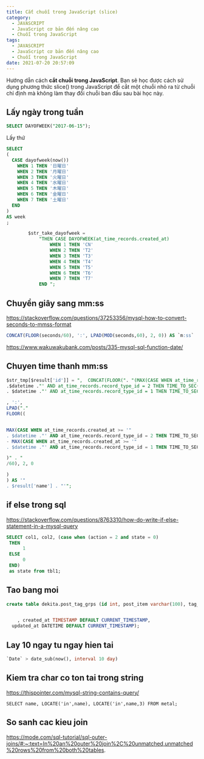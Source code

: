 ```yaml
---
title: Cắt chuỗi trong JavaScript (slice)
category:
  - JAVASCRIPT
  - JavaScript cơ bản đến nâng cao
  - Chuỗi trong JavaScript
tags:
  - JAVASCRIPT
  - JavaScript cơ bản đến nâng cao
  - Chuỗi trong JavaScript
date: 2021-07-20 20:57:09
---
```

Hướng dẫn cách **cắt chuỗi trong JavaScript**. Bạn sẽ học được cách sử dụng phương thức slice() trong JavaScript để cắt một chuỗi nhỏ ra từ chuỗi chỉ định mà không làm thay đổi chuỗi ban đầu sau bài học này.
<escape><!-- more --></escape>


## Lấy ngày trong tuần
```sql
SELECT DAYOFWEEK("2017-06-15"); 
```

Lấy thứ
```sql
SELECT
(
  CASE dayofweek(now())
    WHEN 1 THEN '日曜日'
    WHEN 2 THEN '月曜日'
    WHEN 3 THEN '火曜日'
    WHEN 4 THEN '水曜日'
    WHEN 5 THEN '木曜日'
    WHEN 6 THEN '金曜日'
    WHEN 7 THEN '土曜日'
  END
)
AS week
;
```

```sql
        $str_take_dayofweek = 
            "THEN CASE DAYOFWEEK(at_time_records.created_at)  
                WHEN 1 THEN 'CN'
                WHEN 2 THEN 'T2'
                WHEN 3 THEN 'T3'
                WHEN 4 THEN 'T4'
                WHEN 5 THEN 'T5'
                WHEN 6 THEN 'T6'
                WHEN 7 THEN 'T7' 
            END ";
```

## Chuyển giây sang mm:ss
https://stackoverflow.com/questions/37253356/mysql-how-to-convert-seconds-to-mmss-format

```sql
CONCAT(FLOOR(seconds/60), ':', LPAD(MOD(seconds,60), 2, 0)) AS `m:ss`
```

https://www.wakuwakubank.com/posts/335-mysql-sql-function-date/



## Chuyen time thanh mm:ss 
```sql
$str_tmp[$result['id']] = ",  CONCAT(FLOOR(". "(MAX(CASE WHEN at_time_records.created_at >= '" 
.$datetime ."' AND at_time_records.record_type_id = 2 THEN TIME_TO_SEC(at_time_records.time)  ELSE NULL END) - MAX(CASE WHEN at_time_records.created_at >= '" 
. $datetime ."' AND at_time_records.record_type_id = 1 THEN TIME_TO_SEC(at_time_records.time)  ELSE NULL END))" ."/3600)

, ':', 
LPAD("."
FLOOR((


MAX(CASE WHEN at_time_records.created_at >= '" 
. $datetime ."' AND at_time_records.record_type_id = 2 THEN TIME_TO_SEC(at_time_records.time)  ELSE NULL END) 
- MAX(CASE WHEN at_time_records.created_at >= '" 
. $datetime ."' AND at_time_records.record_type_id = 1 THEN TIME_TO_SEC(at_time_records.time)  ELSE NULL END)

)" . "
/60), 2, 0

)
) AS '" 
. $result['name'] . "'"; 
```

## if else trong sql
https://stackoverflow.com/questions/8763310/how-do-write-if-else-statement-in-a-mysql-query

```sql
SELECT col1, col2, (case when (action = 2 and state = 0) 
 THEN
      1 
 ELSE
      0 
 END)
 as state from tbl1;
```


## Tao bang moi
```sql
create table dekita.post_tag_grps (id int, post_item varchar(100), tag_slug varchar(100), status int default 1


    , created_at TIMESTAMP DEFAULT CURRENT_TIMESTAMP,
  updated_at DATETIME DEFAULT CURRENT_TIMESTAMP);
```

## Lay 10 ngay tu ngay hien tai
```sql
`Date` > date_sub(now(), interval 10 day)
```



## Kiem tra char co ton tai trong string
https://thispointer.com/mysql-string-contains-query/

```sqp
SELECT name, LOCATE('in',name), LOCATE('in',name,3) FROM metal;
```

## So sanh cac kieu join
https://mode.com/sql-tutorial/sql-outer-joins/#:~:text=In%20an%20outer%20join%2C%20unmatched,unmatched%20rows%20from%20both%20tables.